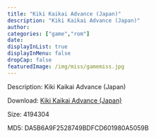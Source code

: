 ```yaml
---
title: "Kiki Kaikai Advance (Japan)"
description: "Kiki Kaikai Advance (Japan)"
author: 
categories: ["game","rom"]
date: 
displayInList: true
displayInMenu: false
dropCap: false
featuredImage: /img/miss/gamemiss.jpg
---
```


Description: Kiki Kaikai Advance (Japan)

Download: <a style="text-decoration:underline;" href="https://mega.nz/#!CSBkDYAb!wjVKJKUw41US9qJNnczaJcaUnL73B-2spyxsNLcA_tw" target = "_blank" rel = "nofollow" > Kiki Kaikai Advance (Japan)</a>

Size: 4194304

MD5: DA5B6A9F2528749BDFCD601980A5059B

